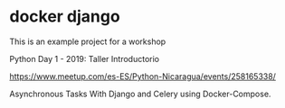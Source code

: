 # docker django

This is an example project for a workshop 

Python Day 1 - 2019: Taller Introductorio

https://www.meetup.com/es-ES/Python-Nicaragua/events/258165338/

Asynchronous Tasks With Django and Celery using Docker-Compose.
